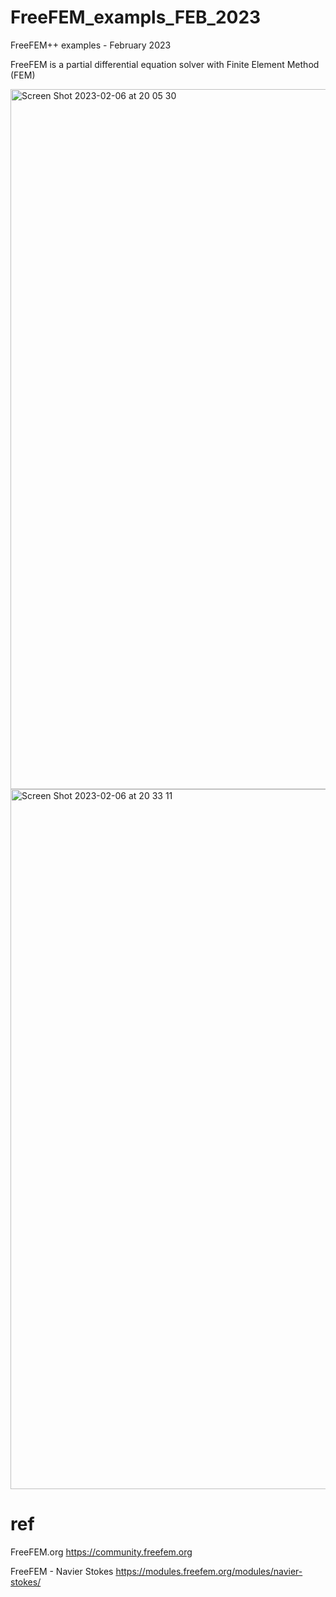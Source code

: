 # FreeFEM_exampls_FEB_2023
FreeFEM++ examples - February 2023

FreeFEM is a partial differential equation solver with Finite Element Method (FEM)

<img width="1120" alt="Screen Shot 2023-02-06 at 20 05 30" src="https://user-images.githubusercontent.com/1296728/216956037-01f26404-2e39-42b1-836e-9666cadf7a91.png">

<img width="1120" alt="Screen Shot 2023-02-06 at 20 33 11" src="https://user-images.githubusercontent.com/1296728/216961113-f4b7e67f-6e7a-4bfb-a1cc-3de89900876e.png">


# ref

FreeFEM.org https://community.freefem.org

FreeFEM - Navier Stokes https://modules.freefem.org/modules/navier-stokes/
